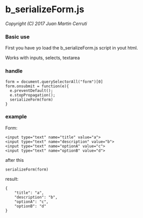 # b_serializeForm.js
*Copyright (C) 2017 Juan Martin Cerruti*

### Basic use

First you have yo load the b_serializeForm.js script in yout html.

Works with inputs, selects, textarea

### handle
```
form = document.querySelectorAll("form")[0]
form.onsubmit = function(e){
  e.preventDefault();
  e.stopPropagation();
  serializeForm(form)
}
```

### example

Form:
```
<input type="text" name="title" value="a">
<input type="text" name="description" value="b">
<input type="text" name="optionA" value="c">
<input type="text" name="optionB" value="d">
```

after this
```
serializeForm(form)
```

result:
```
{
	"title": "a",
	"description": "b",
	"optionA": "c",
	"optionB": "d"
}
```
